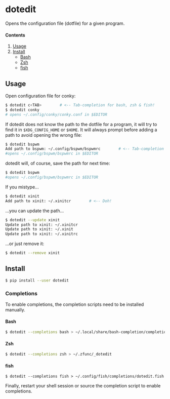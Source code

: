 # dotedit
Opens the configuration file (dotfile) for a given program. 

#### Contents
1. [Usage](#usage)
2. [Install](#install)
    * [Bash](#bash)
    * [Zsh](#zsh)
    * [fish](#fish)

## Usage

Open configuration file for conky:

```bash
$ dotedit c<TAB>        # <-- Tab-completion for bash, zsh & fish!
$ dotedit conky
# opens ~/.config/conky/conky.conf in $EDITOR
```

If dotedit does not know the path to the dotfile for a program, it will try to find it in `$XDG_CONFIG_HOME` or `$HOME`. It will always prompt before adding a path to avoid opening the wrong file:

```bash
$ dotedit bspwm
Add path to bspwm: ~/.config/bspwm/bspwmrc        # <-- Tab-completion works here too!
#opens ~/.config/bspwm/bspwmrc in $EDITOR
```

dotedit will, of course, save the path for next time:

```bash
$ dotedit bspwm
#opens ~/.config/bspwm/bspwmrc in $EDITOR
```

If you mistype...

```bash
$ dotedit xinit
Add path to xinit: ~/.xinitcr        # <-- Doh!
```

...you can update the path...

```bash
$ dotedit --update xinit
Update path to xinit: ~/.xinitcr
Update path to xinit: ~/.xinit
Update path to xinit: ~/.xinitrc
```

...or just remove it:

```bash
$ dotedit --remove xinit
```

## Install

```bash
$ pip install --user dotedit
```

### Completions
To enable completions, the completion scripts need to be installed manually. 

#### Bash
```bash
$ dotedit --completions bash > ~/.local/share/bash-completion/completions/dotedit
```

#### Zsh

```zsh
$ dotedit --completions zsh > ~/.zfunc/_dotedit
```

#### fish

```fish
$ dotedit --completions fish > ~/.config/fish/completions/dotedit.fish
```

Finally, restart your shell session or source the completion script to enable completions.
